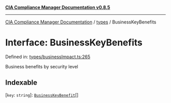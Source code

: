 [**CIA Compliance Manager Documentation v0.8.5**](../../README.md)

***

[CIA Compliance Manager Documentation](../../modules.md) / [types](../README.md) / BusinessKeyBenefits

# Interface: BusinessKeyBenefits

Defined in: [types/businessImpact.ts:265](https://github.com/Hack23/cia-compliance-manager/blob/4f2006283e1cd56feb8daea1f810b2bc8c1b1d1b/src/types/businessImpact.ts#L265)

Business benefits by security level

## Indexable

\[`key`: `string`\]: [`BusinessKeyBenefit`](BusinessKeyBenefit.md)[]
